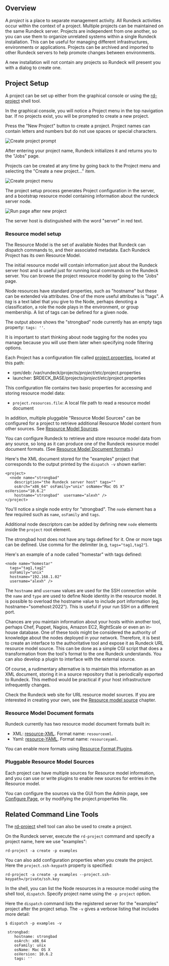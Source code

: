 
## Overview 

A *project* is a place to separate management activity.
All Rundeck activities occur within the context of a project.
Multiple projects can be maintained on the same Rundeck server.
Projects are independent from one another, so you can use them to
organize unrelated systems within a single Rundeck
installation. This can be useful for managing different infrastructures,
environments or applications.
Projects can be archived and imported to other Rundeck servers to help
promote changes between environments.

A new installation will not contain any projects so Rundeck will present
you with a dialog to create one. 

## Project Setup 

A project can be set up either from the graphical console or using the
[rd-project] shell tool.


In the graphical console, you will notice a Project
menu in the top navigation bar. If no projects exist, you will be prompted to 
create a new project.

Press the "New Project" button to create a project.  Project names can contain letters and numbers but do not use spaces or special characters.

![Create project prompt](../figures/fig0203-a.png)


After entering your project name, Rundeck initializes it and returns
you to the "Jobs" page.

Projects can be created at any time by going back to the Project menu 
and selecting the "Create a new project..." item.

![Create project menu](../figures/fig0203.png)


The project setup process generates Project configuration in the server, and
a bootstrap resource model containing information about the rundeck server node.

![Run page after new project](../figures/fig0204.png)

The server host is  distinguished with the word "server" in red text.

### Resource model setup

The Resource Model is the set of available Nodes that
Rundeck can dispatch commands to, and their associated metadata. 
Each Rundeck Project has its own Resource Model.

The initial resource model will contain
information just about the Rundeck server host and is useful just for
running local commands on the Rundeck server. 
You can browse the project resource model by going to the "Jobs" page.


Node resources have standard properties, such as "hostname" but these
can be extended via attributes. One of the more useful attributes
is "tags". A *tag* is a text label that you give to the
Node, perhaps denoting a classification, a role the node plays in the
environment, or group membership. A list of tags can be defined for
a given node. 

The output above shows the "strongbad" node currently has an empty
tags property: `tags: ''`. 

It is important to start thinking about node tagging for the nodes you manage
because you will use them later when specifying node filtering
options.

Each Project has a configuration file called 
[project.properties](../administration/configuration-file-reference.html#project.properties),
located at this path:

* rpm/deb: /var/rundeck/projects/_project_/etc/project.properties
* launcher: $RDECK_BASE/projects/_project_/etc/project.properties

This configuration file contains two basic properties for accessing and
storing resource model data:

* `project.resources.file`: A local file path to read a resource model document

In addition, multiple pluggable "Resource Model Sources" can be configured for a project
to retrieve additional Resource Model content from other sources. 
See [Resource Model Sources](managing-node-sources.html#resource-model-source).

You can configure Rundeck to retrieve and store resource model data
from any source, so long as it can produce one of the Rundeck resource model
document formats. (See 
[Resource Model Document formats](../plugins-user-guide/resource-model-source-plugins.html#resource-model-document-formats).) 

Here's the XML document stored for the "examples" project that corresponds
to the output printed by the `dispatch -v` shown earlier:

~~~~~~~~~~~~~~~~~~~~~~~~~~~~~~~~~~~~~~~~~~~~~~~~~ {.xml}
<project>
  <node name="strongbad" 
    description="the Rundeck server host" tags="" 
    osArch="x86_64" osFamily="unix" osName="Mac OS X" osVersion="10.6.2"
    hostname="strongbad"  username="alexh" />
</project>
~~~~~~~~~~~~~~~~~~~~~~~~~~~~~~~~~~~~~~~~~~~~~~~~~ 

You'll notice a single node entry for "strongbad". 
The `node` element has a few
required such as `name`, `osFamily` and `tags`. 

Additional node descriptors can be
added by defining new `node` elements inside the `project` root element. 

The strongbad host does not have any tags defined for it. One or
more tags can be defined. Use comma for the delimiter (e.g, `tags="tag1,tag2"`).

Here's an example of a node called "homestar" with tags defined: 

~~~~~~~~~~~~~~~~~~~~~~~~~~~~~~~~~~~~~~~~~~~~~~~~~ {.xml}
<node name="homestar" 
  tags="tag1,tag2"
  osFamily="unix"
  hostname="192.168.1.02" 
  username="alexh" />
~~~~~~~~~~~~~~~~~~~~~~~~~~~~~~~~~~~~~~~~~~~~~~~~~ 

The `hostname` and `username` values are used for the SSH connection
while the `name` and `type` are used to define Node identity in the
resource model. It is possible to overload the hostname value to include
port information (eg, hostname="somehost:2022"). 
This is useful if your run SSH on a different port. 
	  
Chances are you maintain information about your hosts within
another tool, perhaps Chef, Puppet, Nagios, Amazon EC2, RightScale or
even an in-house database. One of these tools might be
considered the authority of knowledge about the nodes
deployed in your network. Therefore, it is best to create an interface
to the authoritative tool and expose it as Rundeck URL resource model source. This
can be done as a simple CGI script that does a transformation from
the tool's format to the one Rundeck understands. You can also
develop a plugin to interface with the external source.

Of course, a rudimentary alternative is to maintain this information
as an XML document, storing it in a source repository that is
periodically exported to Rundeck. This method would be practical if
your host infrastructure infrequently changes.

Check the Rundeck web site for URL resource model sources. If you are
interested in creating your own, see the
[Resource model source](managing-node-sources.html#resource-model-source) chapter.

### Resource Model Document formats

Rundeck currently has two resource model document formats built in: 

* XML: [resource-XML](../man5/resource-xml.html).  Format name: `resourcexml`.
* Yaml: [resource-YAML](../man5/resource-yaml.html). Format name: `resourceyaml`.

You can enable more formats using [Resource Format Plugins](../plugins-user-guide/resource-model-source-plugins.html).

### Pluggable Resource Model Sources

Each project can have multiple sources for Resource model information, and
you can use or write plugins to enable new sources for entries in the Resource model.

You can configure the sources via the GUI from the Admin page, see
[Configure Page](../manual/configure.html), 
or by modifying the project.properties file.

## Related Command Line Tools

The [rd-project] shell tool can also be used to create a
project.

On the Rundeck server, execute the `rd-project` command and
specify a project name, here we use "examples":

~~~~~~~~~~~~~~~~~~~~~~~~~~~~~~~~~~~~~~~~~~~~~~~~~ {.bash}
rd-project -a create -p examples
~~~~~~~~~~~~~~~~~~~~~~~~~~~~~~~~~~~~~~~~~~~~~~~~~ 

You can also add configuration properties when you create the project.
Here the `project.ssh-keypath` property is specified:

~~~~~~~~~~~~~~~~~~~~~~~~~~~~~~~~~~~~~~~~~~~~~~~~~ {.bash}
rd-project -a create -p examples --project.ssh-keypath=/private/ssh.key
~~~~~~~~~~~~~~~~~~~~~~~~~~~~~~~~~~~~~~~~~~~~~~~~~ 

In the shell, you can list the Node resources in a resource
model using the shell tool, `dispatch`. 
Specify project name using the `-p project` option.

Here the `dispatch` command lists the registered server for
the "examples" project after the project setup. The `-v` gives
a verbose listing that includes more detail:

~~~~~~~~~~~~~~~~~~~~~~~~~~~~~~~~~~~~~~~~~~~~~~~~~ {.bash}
$ dispatch -p examples -v 
~~~~~~~~~~~~~~~~~~~~~~~~~~~~~~~~~~~~~~~~~~~~~~~~~ 

     strongbad:
        hostname: strongbad
        osArch: x86_64
        osFamily: unix
        osName: Mac OS X
        osVersion: 10.6.2
        tags: ''

[dispatch]: ../man1/dispatch.html
[rd-project]: ../man1/rd-project.html

